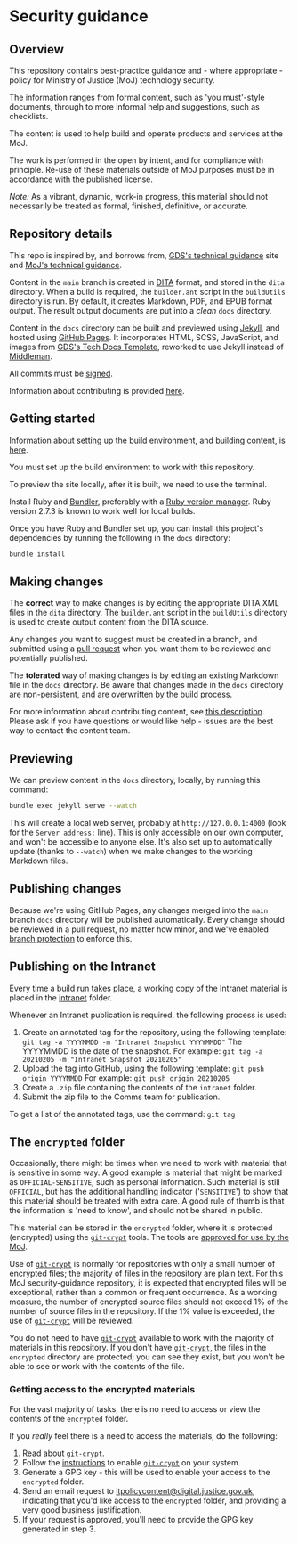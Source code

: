 # Security guidance

## Overview

This repository contains best-practice guidance and - where appropriate - policy for Ministry of Justice (MoJ) technology security.

The information ranges from formal content, such as 'you must'-style documents, through to more informal help and suggestions, such as checklists.

The content is used to help build and operate products and services at the MoJ.

The work is performed in the open by intent, and for compliance with principle.
Re-use of these materials outside of MoJ purposes must be in accordance with the published license.

*Note:* As a vibrant, dynamic, work-in progress, this material should not necessarily be treated as formal, finished, definitive, or accurate.

## Repository details

This repo is inspired by, and borrows from, [GDS's technical guidance][gds-way] site and [MoJ's technical guidance][technical-guidance].

Content in the `main` branch is created in [DITA](https://en.wikipedia.org/wiki/Darwin_Information_Typing_Architecture) format, and stored in the `dita` directory. When a build is required, the `builder.ant` script in the `buildUtils` directory is run. By default, it creates Markdown, PDF, and EPUB format output. The result output documents are put into a *clean* `docs` directory.

Content in the `docs` directory can be built and previewed using [Jekyll][], and hosted using [GitHub Pages][]. It incorporates HTML, SCSS, JavaScript, and images from [GDS's Tech Docs Template][tech-docs-template], reworked to use Jekyll instead of [Middleman][].

[gds-way]: https://github.com/alphagov/gds-way
[technical-guidance]: https://ministryofjustice.github.io/technical-guidance/
[Jekyll]: https://jekyllrb.com
[GitHub Pages]: https://pages.github.com
[tech-docs-template]: https://github.com/alphagov/tech-docs-template
[Middleman]: https://middlemanapp.com

All commits must be [signed](https://help.github.com/articles/signing-commits/).

Information about contributing is provided [here](#making-changes).

## Getting started

Information about setting up the build environment,
and building content,
is [here](buildUtils/BuildEnvironment.md).

You must set up the build environment to work with this repository.

To preview the site locally, after it is built, we need to use the terminal.

Install Ruby and [Bundler][bundler], preferably with a [Ruby version
manager][rbenv].
Ruby version 2.7.3 is known to work well for local builds.

[rbenv]: https://github.com/rbenv/rbenv#readme
[bundler]: http://bundler.io/

Once you have Ruby and Bundler set up, you can install this project's
dependencies by running the following in the `docs` directory:

```bash
bundle install
```

## Making changes

The **correct** way to make changes is by editing the appropriate DITA XML files in the `dita` directory. The `builder.ant` script in the `buildUtils` directory is used to create output content from the DITA source.

Any changes you want to suggest must be created in a branch, and submitted using a [pull request](https://help.github.com/articles/about-pull-requests/) when you want them to be reviewed and potentially published.

[kramdown]: https://kramdown.gettalong.org/syntax.html

The **tolerated** way of making changes is by editing an existing Markdown file in the `docs` directory. Be aware that changes made in the `docs` directory are non-persistent, and are overwritten by the build process.

For more information about contributing content,
see [this description](buildUtils/contributingContent.md).
Please ask if you have questions or would like help - issues are the best way to contact the content team.

## Previewing

We can preview content in the `docs` directory, locally, by running this command:

```bash
bundle exec jekyll serve --watch
```

This will create a local web server, probably at `http://127.0.0.1:4000`
(look for the `Server address:` line). This is only accessible on our
own computer, and won't be accessible to anyone else. It's also set up
to automatically update (thanks to `--watch`) when we make changes to
the working Markdown files.

## Publishing changes

Because we're using GitHub Pages, any changes merged into the `main`
branch `docs` directory will be published automatically. Every change should be reviewed
in a pull request, no matter how minor, and we've enabled [branch protection][] to enforce this.

[branch protection]: https://help.github.com/articles/about-protected-branches/

## Publishing on the Intranet

Every time a build run takes place, a working copy of the
Intranet material is placed in the [intranet](intranet) folder.

Whenever an Intranet publication is required, the following process is used:

1. Create an annotated tag for the repository, using the following template:
    `git tag -a YYYYMMDD -m "Intranet Snapshot YYYYMMDD"`
    The YYYYMMDD is the date of the snapshot. For example:
    `git tag -a 20210205 -m "Intranet Snapshot 20210205"`
2. Upload the tag into GitHub, using the following template:
    `git push origin YYYYMMDD`
    For example:
    `git push origin 20210205`
3. Create a `.zip` file containing the contents of the `intranet` folder.
4. Submit the zip file to the Comms team for publication.

To get a list of the annotated tags, use the command:
`git tag`

## The `encrypted` folder

Occasionally, there might be times when we need to work with material that is
sensitive in some way.
A good example is material that might be marked as `OFFICIAL-SENSITIVE`,
such as personal information.
Such material is still `OFFICIAL`,
but has the additional handling indicator ('`SENSITIVE`') to show that this
material should be treated with extra care.
A good rule of thumb is that the information is 'need to know',
and should not be shared in public.

This material can be stored in the `encrypted` folder,
where it is protected (encrypted) using the
[`git-crypt`](https://github.com/AGWA/git-crypt) tools.
The tools are [approved for use by the MoJ](https://ministryofjustice.github.io/security-guidance/secrets-management/#application--infrastructure-secrets).

Use of [`git-crypt`](https://github.com/AGWA/git-crypt) is normally for
repositories with only a small number of encrypted files;
the majority of files in the repository are plain text.
For this MoJ security-guidance repository,
it is expected that encrypted files will be exceptional,
rather than a common or frequent occurrence.
As a working measure,
the number of encrypted source files should not exceed 1% of the number of
source files in the repository.
If the 1% value is exceeded,
the use of [`git-crypt`](https://github.com/AGWA/git-crypt) will be reviewed.

You do not need to have [`git-crypt`](https://github.com/AGWA/git-crypt)
available to work with the majority
of materials in this repository.
If you don't have [`git-crypt`](https://github.com/AGWA/git-crypt),
the files in the `encrypted` directory are protected;
you can see they exist,
but you won't be able to see or work with the contents of the file.

### Getting access to the encrypted materials

For the vast majority of tasks,
there is no need to access or view the contents of the `encrypted` folder.

If you *really* feel there is a need to access the materials,
do the following:

1. Read about [`git-crypt`](https://github.com/AGWA/git-crypt).
2. Follow the [instructions](https://github.com/AGWA/git-crypt) to enable [`git-crypt`](https://github.com/AGWA/git-crypt) on your system.
3. Generate a GPG key - this will be used to enable your access to the `encrypted` folder.
4. Send an email request to [itpolicycontent@digital.justice.gov.uk](mailto:itpolicycontent@digital.justice.gov.uk), indicating that you'd like access to the `encrypted` folder, and providing a very good business justification.
5. If your request is approved, you'll need to provide the GPG key generated in step 3.
